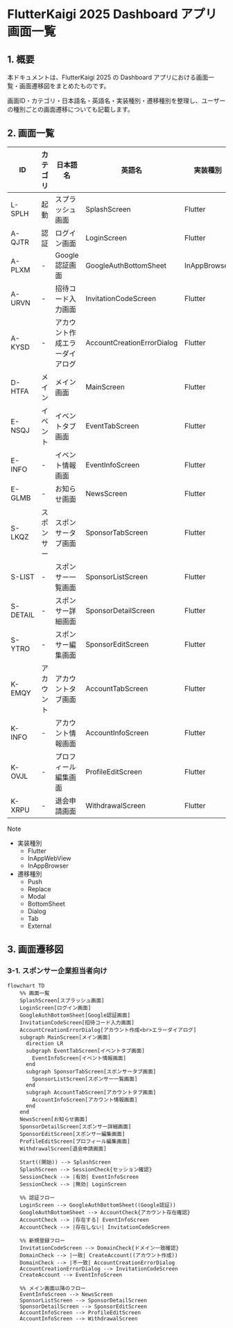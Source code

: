 # FlutterKaigi 2025 Dashboard アプリ 画面一覧

## 1. 概要

本ドキュメントは、FlutterKaigi 2025 の Dashboard アプリにおける画面一覧・画面遷移図をまとめたものです。

画面ID・カテゴリ・日本語名・英語名・実装種別・遷移種別を整理し、ユーザーの種別ごとの画面遷移についても記載します。

## 2. 画面一覧

<!-- dprint-ignore-start -->
<!-- cspell:ignoreRegExp [A-Z]{1}-[A-Z]{4} -->
| ID | カテゴリ | 日本語名 | 英語名 | 実装種別 | 遷移種別 |
|-|-|-|-|-|-|
| L-SPLH | 起動 | スプラッシュ画面 | SplashScreen | Flutter | Replace |
| A-QJTR | 認証 | ログイン画面 | LoginScreen | Flutter | Replace |
| A-PLXM | - | Google認証画面 | GoogleAuthBottomSheet | InAppBrowser | BottomSheet |
| A-URVN | - | 招待コード入力画面 | InvitationCodeScreen | Flutter | Push |
| A-KYSD | - | アカウント作成エラーダイアログ | AccountCreationErrorDialog | Flutter | Dialog |
| D-HTFA | メイン | メイン画面 | MainScreen | Flutter | Replace |
| E-NSQJ | イベント | イベントタブ画面 | EventTabScreen | Flutter | Tab |
| E-INFO | - | イベント情報画面 | EventInfoScreen | Flutter | - |
| E-GLMB | - | お知らせ画面 | NewsScreen | Flutter | Push |
| S-LKQZ | スポンサー | スポンサータブ画面 | SponsorTabScreen | Flutter | Tab |
| S-LIST | - | スポンサー一覧画面 | SponsorListScreen | Flutter | - |
| S-DETAIL | - | スポンサー詳細画面 | SponsorDetailScreen | Flutter | Push |
| S-YTRO | - | スポンサー編集画面 | SponsorEditScreen | Flutter | Modal |
| K-EMQY | アカウント | アカウントタブ画面 | AccountTabScreen | Flutter | Tab |
| K-INFO | - | アカウント情報画面 | AccountInfoScreen | Flutter | - |
| K-OVJL | - | プロフィール編集画面 | ProfileEditScreen | Flutter | Modal |
| K-XRPU | - | 退会申請画面 | WithdrawalScreen | Flutter | Modal |
<!-- dprint-ignore-end -->

> [!NOTE]
>
> - 実装種別
>   - Flutter
>   - InAppWebView
>   - InAppBrowser
> - 遷移種別
>   - Push
>   - Replace
>   - Modal
>   - BottomSheet
>   - Dialog
>   - Tab
>   - External

## 3. 画面遷移図

### 3-1. スポンサー企業担当者向け

```mermaid
flowchart TD
    %% 画面一覧
    SplashScreen[スプラッシュ画面]
    LoginScreen[ログイン画面]
    GoogleAuthBottomSheet[Google認証画面]
    InvitationCodeScreen[招待コード入力画面]
    AccountCreationErrorDialog[アカウント作成<br>エラーダイアログ]
    subgraph MainScreen[メイン画面]
      direction LR
      subgraph EventTabScreen[イベントタブ画面]
        EventInfoScreen[イベント情報画面]
      end
      subgraph SponsorTabScreen[スポンサータブ画面]
        SponsorListScreen[スポンサー一覧画面]
      end
      subgraph AccountTabScreen[アカウントタブ画面]
        AccountInfoScreen[アカウント情報画面]
      end
    end
    NewsScreen[お知らせ画面]
    SponsorDetailScreen[スポンサー詳細画面]
    SponsorEditScreen[スポンサー編集画面]
    ProfileEditScreen[プロフィール編集画面]
    WithdrawalScreen[退会申請画面]

    Start((開始)) --> SplashScreen
    SplashScreen --> SessionCheck{セッション確認}
    SessionCheck --> |有効| EventInfoScreen
    SessionCheck --> |無効| LoginScreen
    
    %% 認証フロー
    LoginScreen --> GoogleAuthBottomSheet((Google認証))
    GoogleAuthBottomSheet --> AccountCheck{アカウント存在確認}
    AccountCheck --> |存在する| EventInfoScreen
    AccountCheck --> |存在しない| InvitationCodeScreen
    
    %% 新規登録フロー
    InvitationCodeScreen --> DomainCheck{ドメイン一致確認}
    DomainCheck --> |一致| CreateAccount((アカウント作成))
    DomainCheck --> |不一致| AccountCreationErrorDialog
    AccountCreationErrorDialog --> InvitationCodeScreen
    CreateAccount --> EventInfoScreen
    
    %% メイン画面以降のフロー
    EventInfoScreen --> NewsScreen
    SponsorListScreen --> SponsorDetailScreen
    SponsorDetailScreen --> SponsorEditScreen
    AccountInfoScreen --> ProfileEditScreen
    AccountInfoScreen --> WithdrawalScreen
```
